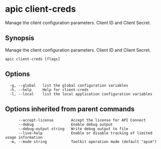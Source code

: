 # apic client-creds

Manage the client configuration parameters. Client ID and Client Secret.

## Synopsis

Manage the client configuration parameters. Client ID and Client Secret.

```
apic client-creds [flags]
```

## Options

```
  -g, --global   list the global configuration variables
  -h, --help     Help for client-creds
  -l, --local    list the local application configuration variables
```

## Options inherited from parent commands

```
      --accept-license        Accept the license for API Connect
      --debug                 Enable debug output
      --debug-output string   Write debug output to file
      --live-help             Enable or disable tracking of limited usage information
  -m, --mode string           Toolkit operation mode (default "apim")
```
